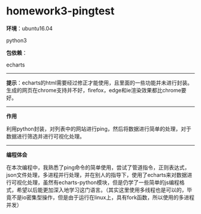 # homework3-pingtest
**环境**：ubuntu16.04

python3

**包依赖**：

echarts

---

**提示**：echarts的html需要经过修正才能使用，且里面的一些功能并未进行封装。生成的网页在chrome支持并不好，firefox，edge和ie渲染效果都比chrome要好。

---

**作用**

利用python封装，对列表中的网站进行ping，然后将数据进行简单的处理，对于数据进行筛选并进行可视化处理。

---

**编程体会**

在本次编程中，我熟悉了ping命令的简单使用，尝试了管道指令，正则表达式，json文件处理，多进程并行处理，并在别人的指导下，使用了echarts来对数据进行可视化处理，虽然有echarts-python模块，但是仍学了一些简单的js编程格式，希望以后能更加深入地学习这门语言。（其实这里使用多线程也是可以的，毕竟不是io密集型操作，但是由于运行在linux上，具有fork函数，所以使用的多进程并发）





